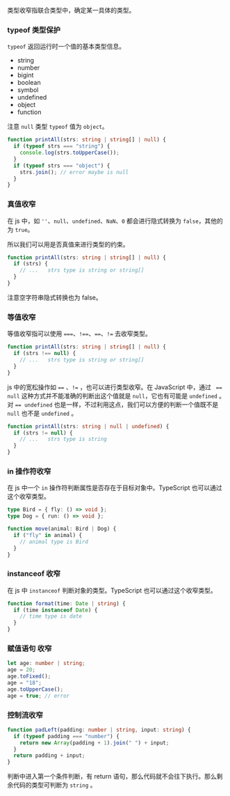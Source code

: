 类型收窄指联合类型中，确定某一具体的类型。

### typeof 类型保护

`typeof` 返回运行时一个值的基本类型信息。

- string
- number
- bigint
- boolean
- symbol
- undefined
- object
- function

注意 `null` 类型 `typeof` 值为 `object`。

```ts
function printAll(strs: string | string[] | null) {
  if (typeof strs === "string") {
    console.log(strs.toUpperCase());
  }
  if (typeof strs === "object") {
    strs.join(); // error maybe is null
  }
}
```

### 真值收窄

在 js 中，如 `''`、`null`、`undefined`、`NaN`、`0` 都会进行隐式转换为 `false`，其他的为 `true`。

所以我们可以用是否真值来进行类型的约束。

```ts
function printAll(strs: string | string[] | null) {
  if (strs) {
    // ...   strs type is string or string[]
  }
}
```

注意空字符串隐式转换也为 false。

### 等值收窄

等值收窄指可以使用 `===`、`!==`、`==`、`!=` 去收窄类型。

```ts
function printAll(strs: string | string[] | null) {
  if (strs !== null) {
    // ...   strs type is string or string[]
  }
}
```

js 中的宽松操作如 `==` 、`!=` ，也可以进行类型收窄。在 JavaScript 中，通过 ` == null` 这种方式并不能准确的判断出这个值就是 `null`，它也有可能是 `undefined` 。对 `== undefined` 也是一样，不过利用这点，我们可以方便的判断一个值既不是 `null` 也不是 `undefined` 。

```ts
function printAll(strs: string | null | undefined) {
  if (strs != null) {
    // ...   strs type is string
  }
}
```

### in 操作符收窄

在 js 中一个 `in` 操作符判断属性是否存在于目标对象中。TypeScript 也可以通过这个收窄类型。

```ts
type Bird = { fly: () => void };
type Dog = { run: () => void };

function move(animal: Bird | Dog) {
  if ("fly" in animal) {
    // animal type is Bird
  }
}
```

### instanceof 收窄

在 js 中 `instanceof` 判断对象的类型。TypeScript 也可以通过这个收窄类型。

```ts
function format(time: Date | string) {
  if (time instanceof Date) {
    // time type is date
  }
}
```

### 赋值语句 收窄

```ts
let age: number | string;
age = 20;
age.toFixed();
age = "18";
age.toUpperCase();
age = true; // error
```

### 控制流收窄

```ts
function padLeft(padding: number | string, input: string) {
  if (typeof padding === "number") {
    return new Array(padding + 1).join(" ") + input;
  }
  return padding + input;
}
```

判断中进入第一个条件判断，有 return 语句，那么代码就不会往下执行。那么剩余代码的类型可判断为 `string` 。
